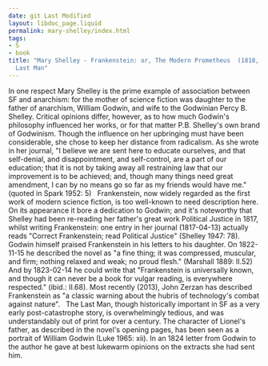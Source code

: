 ```yaml
---
date: git Last Modified
layout: libdoc_page.liquid
permalink: mary-shelley/index.html
tags:
- S
- book
title: "Mary Shelley - Frankenstein: or, The Modern Prometheus  (1818, rev. 1831);  The
  Last Man"
---
```


In one respect Mary Shelley is the prime example of association between SF and anarchism: for the mother of science fiction was daughter to the father of anarchism, William Godwin, and wife to the Godwinian Percy B. Shelley. Critical opinions differ, however, as to how much Godwin's philosophy influenced her works, or for that matter P.B. Shelley's own brand of Godwinism.  Though the influence on her upbringing must have been considerable, she chose to  keep her distance from radicalism. As she wrote in her journal, "I believe we  are sent here to educate ourselves, and that self-denial, and disappointment,  and self-control, are a part of our education; that it is not by taking away all  restraining law that our improvement is to be achieved; and, though many things  need great amendment, I can by no means go so far as my friends would have me."  (quoted in Spark 1952: 5)
 
Frankenstein, now widely regarded as the first work of modern science fiction, is too well-known to need description here. On its appearance it bore a dedication to Godwin; and it's noteworthy that Shelley had been re-reading her father's great work Political Justice in 1817, whilst writing Frankenstein: one entry in her journal (1817-04-13) actually reads  "Correct Frankenstein; read Political Justice" (Shelley 1947: 78). Godwin himself praised Frankenstein in his letters to his daughter. On 1822-11-15 he described the novel as  "a fine thing; it was compressed, muscular, and firm; nothing relaxed and weak; no proud flesh."  (Marshall 1889: II.52) And by 1823-02-14 he could write that "Frankenstein is universally known, and though it can never be a book for vulgar reading, is everywhere respected." (ibid.: II.68).  Most recently (2013), John Zerzan has described Frankenstein as "a  classic warning about the hubris of technology's combat against nature".
 
The Last Man, though historically important in SF as a very early post-catastrophe story, is overwhelmingly tedious, and was understandably out of print for over a century. The character of Lionel's father, as described in the novel's opening pages, has been seen as a portrait of William Godwin (Luke 1965: xii). In an 1824 letter from Godwin to the author he gave at best lukewarm opinions on the extracts she had sent him.